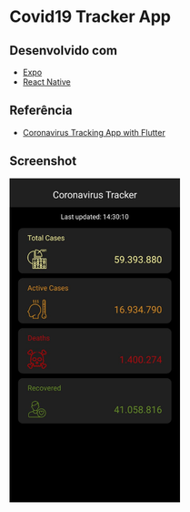 # Covid19 Tracker App

## Desenvolvido com

- [Expo][expo]
- [React Native][reactnative]

## Referência

- [Coronavirus Tracking App with Flutter][reference]

## Screenshot

<kbd>
  <img src=".github/screenshot.jpeg" alt="screenshot" width="300" />
</kbd>

[expo]: https://facebook.github.io/react-native/
[reactnative]: https://expo.io/
[reference]: https://www.youtube.com/watch?v=-5AgEisRQ5Y

